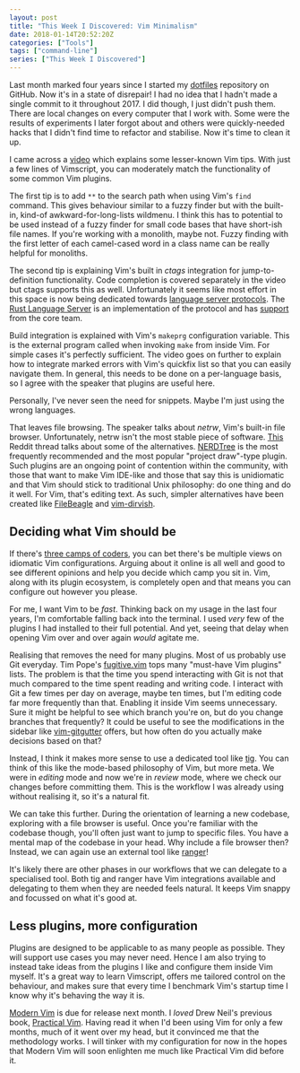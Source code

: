 ```yaml
---
layout: post
title: "This Week I Discovered: Vim Minimalism"
date: 2018-01-14T20:52:20Z
categories: ["Tools"]
tags: ["command-line"]
series: ["This Week I Discovered"]
---
```


Last month marked four years since I started my
[dotfiles](https://github.com/kwyse/dotfiles) repository on GitHub. Now it's in
a state of disrepair! I had no idea that I hadn't made a single commit to it
throughout 2017. I did though, I just didn't push them. There are local changes
on every computer that I work with. Some were the results of experiments I later
forgot about and others were quickly-needed hacks that I didn't find time to
refactor and stabilise. Now it's time to clean it up.

I came across a [video](https://www.youtube.com/watch?v=XA2WjJbmmoM) which
explains some lesser-known Vim tips. With just a few lines of Vimscript, you
can moderately match the functionality of some common Vim plugins.

The first tip is to add `**` to the search path when using Vim's `find` command.
This gives behaviour similar to a fuzzy finder but with the built-in, kind-of
awkward-for-long-lists wildmenu. I think this has to potential to be used
instead of a fuzzy finder for small code bases that have short-ish file names.
If you're working with a monolith, maybe not. Fuzzy finding with the first
letter of each camel-cased word in a class name can be really helpful for
monoliths.

The second tip is explaining Vim's built in *ctags* integration for
jump-to-definition functionality. Code completion is covered separately in the
video but ctags supports this as well. Unfortunately it seems like most effort
in this space is now being dedicated towards [language server
protocols](https://microsoft.github.io/language-server-protocol/). The [Rust
Language Server](https://github.com/rust-lang-nursery/rls) is an implementation
of the protocol and has
[support](https://www.ncameron.org/blog/what-the-rls-can-do/) from the core
team.

Build integration is explained with Vim's `makeprg` configuration variable. This
is the external program called when invoking `make` from inside Vim. For simple
cases it's perfectly sufficient. The video goes on further to explain how to
integrate marked errors with Vim's quickfix list so that you can easily navigate
them. In general, this needs to be done on a per-language basis, so I agree with
the speaker that plugins are useful here.

Personally, I've never seen the need for snippets. Maybe I'm just using the
wrong languages.

That leaves file browsing. The speaker talks about *netrw*, Vim's built-in file
browser. Unfortunately, netrw isn't the most stable piece of software.
[This](https://www.reddit.com/r/vim/comments/22ztqp/why_does_nerdtree_exist_whats_wrong_with_netrw/?st=jcetivby&sh=95ada33e)
Reddit thread talks about some of the alternatives.
[NERDTree](https://github.com/scrooloose/nerdtree) is the most frequently
recommended and the most popular "project draw"-type plugin. Such plugins are an
ongoing point of contention within the community, with those that want to make
Vim IDE-like and those that say this is unidiomatic and that Vim should stick to
traditional Unix philosophy: do one thing and do it well. For Vim, that's
editing text. As such, simpler alternatives have been created like
[FileBeagle](https://github.com/jeetsukumaran/vim-filebeagle) and
[vim-dirvish](https://github.com/justinmk/vim-dirvish).

## Deciding what Vim should be

If there's [three camps of coders](https://josephg.com/blog/3-tribes/), you can
bet there's be multiple views on idiomatic Vim configurations. Arguing about it
online is all well and good to see different opinions and help you decide which
camp you sit in. Vim, along with its plugin ecosystem, is completely open and
that means you can configure out however you please.

For me, I want Vim to be *fast*. Thinking back on my usage in the last four
years, I'm comfortable falling back into the terminal. I used *very* few of the
plugins I had installed to their full potential. And yet, seeing that delay when
opening Vim over and over again *would* agitate me.

Realising that removes the need for many plugins. Most of us probably use Git
everyday. Tim Pope's [fugitive.vim](https://github.com/tpope/vim-fugitive) tops
many "must-have Vim plugins" lists. The problem is that the time you spend
interacting with Git is not that much compared to the time spent reading and
writing code. I interact with Git a few times per day on average, maybe ten
times, but I'm editing code far more frequently than that. Enabling it inside
Vim seems unnecessary. Sure it might be helpful to see which branch you're on,
but do you change branches that frequently? It could be useful to see the
modifications in the sidebar like
[vim-gitgutter](https://github.com/airblade/vim-gitgutter) offers, but how often
do you actually make decisions based on that?

Instead, I think it makes more sense to use a dedicated tool like
[tig](https://jonas.github.io/tig/). You can think of this like the mode-based
philosophy of Vim, but more meta. We were in *editing* mode and now we're in
*review* mode, where we check our changes before committing them. This is the
workflow I was already using without realising it, so it's a natural fit.

We can take this further. During the orientation of learning a new codebase,
exploring with a file browser is useful. Once you're familiar with the codebase
though, you'll often just want to jump to specific files. You have a mental map
of the codebase in your head. Why include a file browser then?  Instead, we can
again use an external tool like [ranger](https://ranger.github.io/)!

It's likely there are other phases in our workflows that we can delegate to a
specialised tool. Both tig and ranger have Vim integrations available and
delegating to them when they are needed feels natural. It keeps Vim snappy and
focussed on what it's good at.

## Less plugins, more configuration

Plugins are designed to be applicable to as many people as possible. They will
support use cases you may never need. Hence I am also trying to instead take
ideas from the plugins I like and configure them inside Vim myself. It's a great
way to learn Vimscript, offers me tailored control on the behaviour, and makes
sure that every time I benchmark Vim's startup time I know why it's behaving the
way it is.

[Modern Vim](https://pragprog.com/book/modvim/modern-vim) is due for release
next month. I *loved* Drew Neil's previous book, [Practical
Vim](https://pragprog.com/book/dnvim2/practical-vim-second-edition). Having read
it when I'd been using Vim for only a few months, much of it went over my head,
but it convinced me that the methodology works. I will tinker with my
configuration for now in the hopes that Modern Vim will soon enlighten me much
like Practical Vim did before it.
